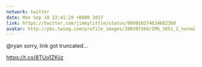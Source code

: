 ```yaml
---
network: twitter
date: Mon Sep 18 22:41:29 +0000 2017
link: https://twitter.com/jimmylittle/status/909910274634682368
avatar: http://pbs.twimg.com/profile_images/280307260/IMG_3651_2_normal.jpg
---
```


@ryan sorry, link got truncated...

https://t.co/8TUo1ZKjjz

